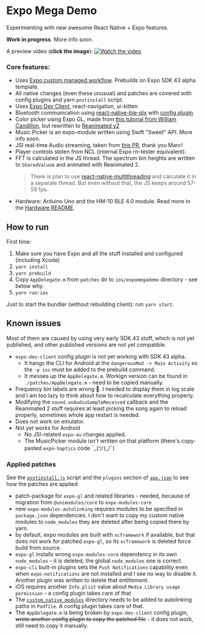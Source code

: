 # Expo Mega Demo

Experimenting with new awesome React Native + Expo features.

**Work in progress**. More info soon.

A preview video (**click the image**):
[![Watch the video](https://user-images.githubusercontent.com/278340/135893709-e7549883-8d16-4446-8f1d-ef0e4bae024c.jpg)](https://youtu.be/GIyyjOoqZ5Y)


### Core features:

- Uses [Expo custom managed workflow](https://docs.expo.dev/workflow/customizing/). Prebuilds on Expo SDK 43 alpha template.
- All native changes (even these unusual) and patches are covered with config plugins and yarn `postinstall` script.
- Uses [Expo Dev Client](https://docs.expo.dev/clients/introduction/), react-navigation, ui-kitten
- Bluetooth communication using [react-native-ble-plx](https://github.com/dotintent/react-native-ble-plx) with [config plugin](https://github.com/expo/config-plugins/tree/master/packages/react-native-ble-plx)
- Color picker using Expo GL, made from [this tutorial from William Candillon](https://www.youtube.com/watch?v=bAZhVl9YvB4), but rewritten to [Reanimated v2](https://github.com/software-mansion/react-native-reanimated)
- Music Picker is an expo-module written using Swift "Sweet" API. More info soon.
- JSI real-time Audio streaming, taken from [this PR](https://github.com/expo/expo/pull/13516), thank you Marc!
- Player controls stolen from NCL (internal Expo rn-tester equivalent).
- FFT is calculated in the JS thread. The spectrum bin heights are written to `SharedValue`s and animated with Reanimated 2.
  > There is plan to use [react-native-multithreading](https://github.com/mrousavy/react-native-multithreading) and calculate it in a separate thread. But even without that, the JS keeps around 57-59 fps.
- Hardware: Arduino Uno and the HM-10 BLE 4.0 module. Read more in the [Hardware README](./hardware/README.md).

## How to run

First time:

1. Make sure you have Expo and all the stuff installed and configured (including Xcode)
1. `yarn install`
1. `yarn prebuild`
1. Copy `AppDelegate.m` from `patches` dir to `ios/expomegademo` directory - see below why.
1. `yarn run:ios`

Just to start the bundler (without rebuilding client): run `yarn start`.

## Known issues

Most of them are caused by using very early SDK 43 stuff, which is not yet published, and other published versions are not yet compatible.

- `expo-dev-client` config plugin is not yet working with SDK 43 alpha.
  - It hangs the CLI for Android at the `dangerousMod -> Main Activity` so the `-p ios` must be added to the prebuild command.
  - It messes up the `AppDelegate.m`. Workign version can be found in `./patches/AppDelegate.m` - need to be copied manually.
- Frequency bin labels are wrong 🤷. I needed to display them in log scale and I am too lazy to think about how to recalculate everything properly.
- Modifying the `sound.onAudioSampleReceived` callback and the Reanimated 2 stuff requires at least picking the song again to reload properly, sometimes whole app restart is needed.
- Does not work on emulator.
- Not yet works for Android
  - No JSI-related `expo-av` changes applied.
  - The MusicPicker module isn't written on that platform (there's copy-pasted `expo-haptics` code ¯\_(ツ)\_/¯)

### Applied patches

See the [`postinstall.js`](./postinstall.js) script and the `plugins` section of [`app.json`](./app.json) to see how the patches are applied

- patch-package for `expo-gl` and related libraries - needed, because of migration from `@unimodules/core` to `expo-modules-core`
- new `expo-modules-autolinking` requires modules to be specified in `package.json` dependencies. I don't want to copy my custom native modules to `node_modules` they are deleted after being copied there by yarn.
- by default, expo modules are built with `xcframework` if available, but that does not work for patched `expo-gl`, so its `xcframework` is deleted force build from source.
- `expo-gl` installs wrong `expo-modules-core` dependency in its own `node_modules` - it is deleted, the global `node_modules` one is correct.
- `expo-cli` built-in plugins sets the `Push Notifications` capability even when `expo-notifications` are not installed and I see no way to disable it. Another plugin was written to delete that entitlement.
- iOS requires another `Info.plist` value about `Media Library usage permission` - a config plugin takes care of that
- The [`custom_native_modules`](./custom_native_modules) directory needs to be added to autolinking paths in `Podfile`. A config plugin takes care of that.
- The `AppDelegate.m` is being broken by `expo-dev-client` config plugin, ~~wrote another config plugin to copy the patched file~~ - it does not work, still need to copy it manually.
